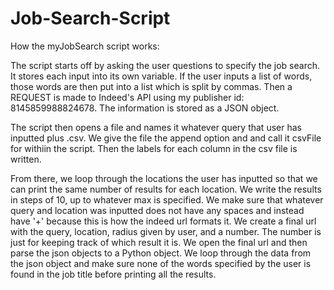 # Job-Search-Script

How the myJobSearch script works:

The script starts off by asking the user questions to specify the job search. It stores each input
into its own variable. If the user inputs a list of words, those words are then put into a list which
is split by commas. Then a REQUEST is made to Indeed's API using my publisher id: 8145859988824678. The
information is stored as a JSON object. 

The script then opens a file and names it whatever query that user has inputted plus .csv. We give the
file the append option and and call it csvFile for withiin the script. Then the labels for each column 
in the csv file is written. 

From there, we loop through the locations the user has inputted so that we can print the same number of results
for each location. We write the results in steps of 10, up to whatever max is specified. We make sure that whatever
query and location was inputted does not have any spaces and instead have '+' because this is how the
indeed url formats it. We create a final url with the query, location, radius given by user, and a number. The number
is just for keeping track of which result it is. We open the final url and then parse the json objects to a Python object.
We loop through the data from the json object and make sure none of the words specified by the user is found in the job
title before printing all the results. 
